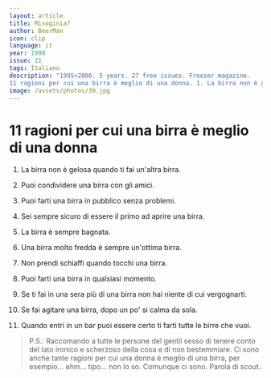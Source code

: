 ```yaml
---
layout: article
title: Misoginia?
author: BeerMan
icon: clip
language: it
year: 1998
issue: 21
tags: Italiano
description: "1995>2000. 5 years. 27 free issues. Freezer magazine.
11 ragioni per cui una birra è meglio di una donna. 1. La birra non è gelosa quando ti fai un'altra birra. 2. Puoi condividere una birra con gli amici. 3. Puoi farti una birra in pubblico senza problemi."
image: /assets/photos/30.jpg
---
```



# 11 ragioni per cui una birra è meglio di una donna

1. La birra non è gelosa quando ti fai un'altra birra.

2. Puoi condividere una birra con gli amici.

3. Puoi farti una birra in pubblico senza problemi.

4. Sei sempre sicuro di essere il primo ad aprire una birra.

5. La birra è sempre bagnata.

6. Una birra molto fredda è sempre un'ottima birra.

7. Non prendi schiaffi quando tocchi una birra.

8. Puoi farti una birra in qualsiasi momento.

9. Se ti fai in una sera più di una birra non hai niente di cui vergognarti.

10. Se fai agitare una birra, dopo un po' si calma da sola.

11. Quando entri in un bar puoi essere certo ti farti tutte le birre che vuoi.

> P.S.: Raccomando a tutte le persone del gentil sesso di tenere conto del lato ironico e scherzoso della cosa e di non bestemmiare. Ci sono anche tante ragioni per cui una donna è meglio di una birra, per esempio... ehm... tipo... non lo so. Comunque ci sono. Parola di scout.
